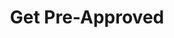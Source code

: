 ---
# head
title: 'Get Pre-Approved'
description: 'Pre Approval Form for buying a car'

# site
social: {
  facebookUrl: 'https://www.facebook.com/someurl',
  twitterUrl: 'https://www.twitter.com/someUrl',
  youtubeUrl: 'https://www.youtube.com/someUrl',
  instagramUrl: 'https://www.instagram.com/someUrl',
  linkedInUrl: 'https://www.linkedIn.com/someUrl',
}

# disclaimer
disclaimer: {
  logo: '../imag/logo-footer.svg',
  madeBy: 'Automotive dealer website by 3-2-1 Ignition',
  copyright: '2018-2019  3-2-1 Ignition, LCC'
}

# footer
footer: {
  address: '92 35 Granville St,Fairfield, CT 06824',
  phone: '839-123-111',
  email: 'info@dealership.com',
  menuItems: [
    { text: 'Home', url: '/' },
    { text: 'Find a car', url: '/search' },
    { text: 'Get pre-approval', url: 'pre-approval' },
    { text: 'Sell your car', url: 'sell-car' },
    { text: 'Services', url: '#' },
    { text: 'Terms &amp; conditions', url: '#' },
  ],
}

# header
header: {
  #assets
  logoUrl: '../imag/snl-logo.png',
  brandUrl: '',
  # mobile buttons
  mobileButtons: [
    { text: 'SALES', url: '/sell-car' },
    { text: 'SERVICES', url: '#' },
    { text: 'DIRECTION', url: '#' },
  ],
  #slides
  slides: ['/imag/carro.jpg', '/imag/carro.jpg', '/imag/carro.jpg'],
  # top-bar
  address: '101 SW Grady Way, Renton, WA 98057',
  phone: '839-123-111',
  schedule: 'Open today! 8:00 AM - 6:00 PM',
  # menu items
  menuItems: [
    { text: 'Find your next car', url: '#!', subItems: [
        { text: 'All inventory', url: '/search'},
        { text: 'All new', url: '#', subItems: [
            { text: 'All inventory', url: '/search'},
            { text: 'By body type', url: '/bodytype-search'},
        ]},
        { text: 'All Pre-owned', url: '#', subItems: [
          { text: 'All inventory', url: '/search'},
          { text: 'By body type', url: '/bodytype-search'},
          { text: 'Under $15,000', url: '#'},
        ]},
        { text: 'Commercial', url: '#'},
    ]},
    { text: 'Finance your car', url: '#', selected: true, subItems: [
      { text: 'Get pre-approved', url: '/pre-approved'},
      { text: 'Car loan calculator', url: '/calculator'},
    ]},
    { text: 'Sell your car', url: '#', subItems: [
      { text: 'We''ll buy your car', url: '/sell-car'},
      { text: 'Get trade-in value', url: '/prepare'},
    ]}, 
  ],
  # search input
  searchPlaceholder: 'Find your next car',
}

# get-in-touch
getInTouch: {
  title: 'Get in touch',
  address: '92 35 Grandville St, Fairfield, CT 06824',
  phone: '839-123-111',
  email: 'service@dealership.com',
  servicesPhone: '839-123-111',
  servicesEmail: 'service@dealership.com',
  openingWeekDays: '10:00 - 22:00',
  openingSaturdays: '09:00 - 23:00',
  openingSundays: '10:00 - 22:00'
}

#footer
footerContact: {
  mobileElements: [
    { name: 'Car payment calculator', url: '/calculator' },
    { name: 'Find a car', url: '/search' },
    { name: 'Get pre-approved', url: '/pre-approved' },
    { name: 'Sell your car', url: '/sell-car' },
    { name: 'Terms & conditions', url: '#!' },
  ],
  rowOne: {
    title: 'Links',
    elements: [
      { name: 'Home', link: '/' },
      { name: 'Sell your car', link: '/sell-car' },
      { name: 'Find a car', link: '/search' },
      { name: 'Services', link: '#!' },
      { name: 'Get pre-approval', link: '/pre-approved' },
      { name: 'Terms & Conditions', link: '#!' }
    ]
  },
  rowTwo: {
    title: 'Contacts',
    phone: '839-923-111',
    email: 'info@dealership.com',
    location: '920 S.W. Grady Way, Renton, WA, 98057',
    mapsUrl: 'https://goo.gl/maps/9p6DrwbY29k'
  },
  rowThree: {
    title: 'Stay Updated',
    inputPlaceholder: 'Your email address',
  }
}

# first section
firstSection: {
  title: 'Bad Credit, No Credit, Great Credit'
}

# contact details (first page)
firstPage: {
  title: 'Apply for Financing Now',
  subtitle: 'Fill out our 3 step secure credit application',
  contactDetails: {
    firstName: { label: 'First Name', placeholder: 'First Name' },
    lastName: { label: 'Last Name', placeholder: 'Last Name' },
    email: { label: 'Email address', placeholder: 'email@domain.com' },
    phone: { label: 'Phone number', placeholder: 'xxx-xxx-xxxx' },
    buttonText: 'Next',
  },
  preApprovedFeatures: {
    title: '6 Reasons to Get Pre-Approved',
    subtitle: 'Lorem ipsum dolor sit amet, consectetur adipiscing elit. Cras varius nulla non egestas semper. Pellentesque diam tortor, mollis ut sem nec, ultricies blandit urna. Nullam vehicula ornare lorem, cursus consectetur justo.',
    items: [
      {
        title: 'Nam libero tempore',
        subtitle: 'Lorem ipsum dolor sit amet, consectetur adipiscing elit. Cras varius nulla non egestas semper.',
        image: 'https://via.placeholder.com/150'
      },
      {
        title: 'Nam libero tempore',
        subtitle: 'Lorem ipsum dolor sit amet, consectetur adipiscing elit. Cras varius nulla non egestas semper.',
        image: 'https://via.placeholder.com/150'
      },
      {
        title: 'Nam libero tempore',
        subtitle: 'Lorem ipsum dolor sit amet, consectetur adipiscing elit. Cras varius nulla non egestas semper.',
        image: 'https://via.placeholder.com/150'
      },
      {
        title: 'Nam libero tempore',
        subtitle: 'Lorem ipsum dolor sit amet, consectetur adipiscing elit. Cras varius nulla non egestas semper.',
        image: 'https://via.placeholder.com/150'
      },
      {
        title: 'Nam libero tempore',
        subtitle: 'Lorem ipsum dolor sit amet, consectetur adipiscing elit. Cras varius nulla non egestas semper.',
        image: 'https://via.placeholder.com/150'
      },
      {
        title: 'Nam libero tempore',
        subtitle: 'Lorem ipsum dolor sit amet, consectetur adipiscing elit. Cras varius nulla non egestas semper.',
        image: 'https://via.placeholder.com/150'
      }
    ]
  },
  procedureIndications: {
    leftImage: 'https://via.placeholder.com/350',
    title: 'How it Works',
    items: [
      {
        image: '../imag/apply-icon.png',
        title: 'Apply Online',
        text: 'Lorem ipsum dolor sit amet, consectetur adipiscing elit. Cras varius nulla non egestas semper.'
      },
      {
        image: '../imag/car-tick-icon.png',
        title: 'Find Your Car',
        text: 'Lorem ipsum dolor sit amet, consectetur adipiscing elit. Cras varius nulla non egestas semper.'
      },
      {
        image: '../imag/paperwork-icon.png',
        title: 'Sign Paperwork',
        text: 'Lorem ipsum dolor sit amet, consectetur adipiscing elit. Cras varius nulla non egestas semper.'
      },
      {
        image: '../imag/happy-car-icon.png',
        title: 'Drive Away Happy',
        text: 'Lorem ipsum dolor sit amet, consectetur adipiscing elit. Cras varius nulla non egestas semper.'
      }
    ]
  },
  faq: {
    title: 'Frequently Asked Questions',
    subtitle: 'Lorem ipsum dolor sit amet, consectetur adipiscing elit. Cras varius nulla non egestas semper.',
    items: [
      {
        image: 'https://via.placeholder.com/150',
        title: 'Lorem ipsum dolor sit amet, consectetur adipiscing elit. Cras varius nulla non egestas semper.',
        text: 'Pellentesque diam tortor, mollis ut sem nec, ultricies blandit urna. Nullam vehicula ornare lorem, cursus consectetur justo. Duis a felis id odio fringilla aliquam eu sit amet orci. Fusce faucibus eleifend turpis, et faucibus massa auctor id. Curabitur blandit quis tortor at molestie. Quisque aliquam luctus dolor sit amet dignissim. Suspendisse dignissim mauris vitae lacus mollis, vitae gravida metus posuere. Integer nec justo in tellus ultricies laoreet sit amet 
        in ligula.',
      },
      {
        image: 'https://via.placeholder.com/150',
        title: 'Morbi iaculis suscipit tincidunt. Donec ut erat sollicitudin, volutpat ex consequat, accumsan ipsum.',
        text: 'Sed quis vulputate orci. Donec imperdiet velit sit amet orci lacinia, id egestas tellus pellentesque. Nullam eu iaculis lorem. Donec dignissim quam quis sapien convallis congue. Nam ultricies arcu ut fringilla elementum. Proin eu condimentum tellus. Sed ac efficitur ipsum, nec luctus felis. Cras fermentum orci in ullamcorper aliquam. Ut hendrerit vehicula odio nec sollicitudin. Quisque nulla ex, interdum vitae dui eget, pretium scelerisque elit.',
      },
      {
        image: 'https://via.placeholder.com/150',
        title: 'Nulla sodales erat orci. Aliquam varius nisi est, ac gravida nunc dignissim ac. Aliquam et tortor nibh.',
        text: 'Mauris nec neque ac ex aliquam suscipit. Pellentesque habitant morbi tristique senectus et netus et malesuada fames ac turpis egestas. Donec nec metus malesuada, placerat lacus non, lobortis lectus. Proin luctus, felis eget posuere mollis, elit lacus cursus turpis, lobortis commodo metus lacus eu tortor. Praesent tempor felis vitae maximus imperdiet.',
      },
      {
        image: 'https://via.placeholder.com/150',
        title: 'Fusce ut mollis lorem, vel eleifend lorem. Morbi efficitur, mi sollicitudin pharetra ullamcorper, massa lectus placerat diam, pharetra posuere eros diam sed tellus.',
        text: 'Mauris rhoncus tortor est, at condimentum lorem fringilla ac. Phasellus dapibus tristique ex eget placerat. In bibendum sapien vel sem ullamcorper dignissim. Nullam ultrices sapien non massa aliquam facilisis. Nullam pretium nulla ac pellentesque cursus. Fusce tristique odio libero. In sagittis sit amet ante eu congue. Vivamus in ante a turpis hendrerit euismod sit amet eget ipsum.',
      },
      {
        image: 'https://via.placeholder.com/150',
        title: 'Pellentesque non leo tincidunt ex ullamcorper sagittis vitae ac diam. Phasellus tellus tortor, venenatis semper magna eget.',
        text: 'Sollicitudin lobortis mi. Phasellus tempus mattis lectus ut eleifend. Duis ac vehicula diam. Curabitur quis sapien viverra, venenatis sem quis, varius tellus. Phasellus finibus a nunc sit amet sagittis. Aliquam erat volutpat. Interdum et malesuada fames ac ante ipsum primis in faucibus. Etiam ornare nisl mi, nec ornare ipsum porta eu.',
      }
    ]
  }
}

# application (second page)
secondPage: {
  subtitle: 'Fill out our 3 step secure credit application',
  application: {
    # Personal Information
    personalInformation: {
      title: 'Personal Information',
      birthDate: {
        label: 'Date of birth*',
      },
      educationLevel: {
        label: 'Education Level*',
        options: [
          '4yr college grad',
          '5yr college grad',
          '6yr college grad',
          '7yr college grad',
        ]
      },
      socialSecurityNumber: {
        label: 'Social security number*',
      },
      verifySocialSecurityNumber: {
        label: 'Verify social security number*',
      },
    },
    # Present address
    presentAddress: {
      title: 'Your Present Address',
      address: {
        label: 'Address*',
        placeholder: 'Buying home',
      },
      other: {
        label: 'Apt/suite/other',
      },
      city: {
        label: 'City*',
        placeholder: 'City',
      },
      state: {
        label: 'State*',
        placeholder: 'State',
        options: [
          'State 1',
          'State 2',
          'State 3',
          'State 4',
        ]
      },
      zipCode: {
        label: 'Zip Code*',
      },
      residenceType: {
        label: 'Residence type*',
        placeholder: 'Buying home',
        options: [
          'Residence 1',
          'Residence 2',
          'Residence 3',
          'Residence 4',
        ]
      },
      monthlyRent: {
        label: 'Monthly rent/mortgage amount*',
        placeholder: '$',
      },
      addressTime: {
        label: 'How long have you lived at this address?*',
      }
    },
    # Previous address
    previousAddress: {
      title: 'Previous Address',
      subtitle: 'Because you have lived at the above address for less than two years, we need your previous address',
      address: {
        label: 'Address*',
        placeholder: 'Buying home',
      },
      other: {
        label: 'Apt/suite/other',
      },
      city: {
        label: 'City*',
        placeholder: 'City',
      },
      state: {
        label: 'State*',
        placeholder: 'State',
        options: [
          'State 1',
          'State 2',
          'State 3',
          'State 4',
        ]
      },
      zipCode: {
        label: 'Zip Code*',
      },
      addressTime: {
        label: 'How long have you lived at this address?*',
      }
    },
    # Employment Information
    employmentInformation: {
      presentEmployment: {
        title: 'Employment Information',
        type: {
          label: 'Present employment type*',
          placeholder: 'Select',
          options: [
            'Type 1',
            'Type 2',
            'Type 3',
            'Type 4',
          ],
        },
        status: {
          label: 'Present employment status*',
          placeholder: 'Select',
          options: [
            'Status 1',
            'Status 2',
            'Status 3',
            'Status 4',
          ],
        },
        name: {
          label: 'Present employer name*',
          placeholder: 'Employer',
        },
        jobTitle: {
          label: 'Present job title*',
          placeholder: 'Job title',
        },
        employerPhone: {
          label: 'Present employer phone number*',
        },
        workingTime: {
          label: 'How long have you worked here?*',
        },
        grossSalary: {
          label: 'Gross salary*',
        },
        incomeFrequency: {
          label: 'Income frequency*',
          options: [
            'Monthly',
            'Bi-Weekly',
            'Weekly',
          ],
        },
        anotherIncome: {
          label: 'Do you have another source of income?',
          grossIncome: {
            label: 'Gross Income*',
          },
          incomeFrequency: {
            label: 'Income frequency*',
            options: [
              'Monthly',
              'Bi-Weekly',
              'Weekly',
            ],
          },
          incomeType: {
            label: 'Type of income*',
            placeholder: 'Select',
            options: [
              'Type 1',
              'Type 2',
              'Type 3',
              'Type 4',
            ]
          }
        }
      },
      # Previous employment
      previousEmployment: {
        title: 'Previous Employment',
        type: {
          label: 'Employment type*',
          placeholder: 'Select',
          options: [
            'Type 1',
            'Type 2',
            'Type 3',
            'Type 4',
          ],
        },
        status: {
          label: 'Employment status*',
          placeholder: 'Select',
          options: [
            'Status 1',
            'Status 2',
            'Status 3',
            'Status 4',
          ],
        },
        name: {
          label: 'Employer name*',
          placeholder: 'Employer',
        },
        jobTitle: {
          label: 'Job title*',
          placeholder: 'Job title',
        },
        employerPhone: {
          label: 'Employer phone number*',
        },
        workingTime: {
          label: 'How long did you work here?*',
        },
        grossSalary: {
          label: 'Gross salary*',
          placeholder: '$',
        },
        incomeFrequency: {
          label: 'Income frequency*',
          options: [
            'Monthly',
            'Bi-Weekly',
            'Weekly',
          ],
        },
      },
    },
    # Co-buyer information
    cobuyerInformation: {
      title: 'Co-buyer information',
      label: 'Will there be a co-buyer?',
      relationship: {
        label: 'Relationship to primary applicant*',
        placeholder: 'Select',
        options: [
          'Relationship 1',
          'Relationship 2',
          'Relationship 3',
          'Relationship 4',
        ],
      },
      educationLevel: {
        label: 'Education level*',
        placeholder: 'Select',
        options: [
          'Education 1',
          'Education 2',
          'Education 3',
          'Education 4',
        ],
      },
      firstName: {
        label: 'First name*',
      },
      lastName: {
        label: 'Last name*',
      },
      birthDate: {
        label: 'Date of birth*',
      },
      phone: {
        label: 'Phone number*',
      },
      socialSecurityNumber: {
        label: 'Social security number*',
      },
      verifySocialSecurityNumber: {
        label: 'Verify social security number*',
      },
    },
    # Co-buyer address
    cobuyerAddress: {
      title: 'Co-buyer Address',
      label: 'My address is same as the buyer',
      address: {
        label: 'Address*',
        placeholder: 'Buying home',
      },
      other: {
        label: 'Apt/suite/other',
      },
      city: {
        label: 'City*',
        placeholder: 'City',
      },
      state: {
        label: 'State*',
        placeholder: 'State',
        options: [
          'State 1',
          'State 2',
          'State 3',
          'State 4',
        ]
      },
      zipCode: {
        label: 'Zip Code*',
      },
      residenceType: {
        label: 'Residence type*',
        placeholder: 'Buying home',
        options: [
          'Residence 1',
          'Residence 2',
          'Residence 3',
          'Residence 4',
        ]
      },
      monthlyRent: {
        label: 'Monthly rent/mortgage amount*',
        placeholder: '$',
      },
      addressTime: {
        label: 'How long have you lived at this address?*',
      }
    },
    # co-buyer employment information
    cobuyerEmployment: {
      title: 'Co-buyer Employment Information',
      type: {
        label: 'Present employment type*',
        placeholder: 'Select',
        options: [
          'Type 1',
          'Type 2',
          'Type 3',
          'Type 4',
        ],
      },
      status: {
        label: 'Present employment status*',
        placeholder: 'Select',
        options: [
          'Status 1',
          'Status 2',
          'Status 3',
          'Status 4',
        ],
      },
      name: {
        label: 'Present employer name*',
        placeholder: 'Employer',
      },
      jobTitle: {
        label: 'Present job title*',
        placeholder: 'Job title',
      },
      employerPhone: {
        label: 'Present employer phone number*',
      },
      workingTime: {
        label: 'How long have you worked here?*',
      },
      grossSalary: {
        label: 'Gross salary*',
        placeholder: '$',
      },
      incomeFrequency: {
        label: 'Income frequency*',
        options: [
          'Monthly',
          'Bi-Weekly',
          'Weekly',
        ],
      },
      anotherIncome: {
        label: 'Do you have another source of income?',
        grossIncome: {
          label: 'Gross Income*',
          placeholder: '$',
        },
        incomeFrequency: {
          label: 'Income frequency*',
          options: [
            'Monthly',
            'Bi-Weekly',
            'Weekly',
          ],
        },
        incomeType: {
          label: 'Type of income*',
          placeholder: 'Select',
          options: [
            'Type 1',
            'Type 2',
            'Type 3',
            'Type 4',
          ]
        }
      }
    },
    # buyer consent
    buyerConsent: {
      title: 'Buyer Consent',
      regulationB: {
        title: 'Regulation B',
        subtitle: 'By ticking ''I Agree'', you both certify in accordance with Regulation B that your both intend to apply for joint credit.',
        checkboxText: 'I agree'
      },
      authorization: {
        title: 'Authorization',
        subtitle: {
          firstText: 'By clicking Submit, you are accepting that all of the statements in this application are true and made for the purpose of obtaining credit for your vehicle. You authorize us to begin a credit investigation, including obtaining your consumer credit report, and to forward or allow direct electronic access to your application to lenders, financial institution, or other third parties in order to process your application. We the Auto Dealer, may obtain information about you as describes in the notice, which we handle as stated in our ',
          policyLink: {
            text: 'privacy policy notice',
            url: '#',
          },
          secondText: '. This does not apply to information obtained in a non-financial transaction.'
        },
        checkboxText: 'I agree'
      }
    },
    # co-buyer consent
    cobuyerConsent: {
      title: 'Co-Buyer Consent',
      regulationB: {
        title: 'Regulation B',
        subtitle: 'By ticking ''I Agree'', you both certify in accordance with Regulation B that your both intend to apply for joint credit.',
        checkboxText: 'I agree'
      },
      authorization: {
        title: 'Authorization',
        subtitle: {
          firstText: 'By clicking Submit, you are accepting that all of the statements in this application are true and made for the purpose of obtaining credit for your vehicle. You authorize us to begin a credit investigation, including obtaining your consumer credit report, and to forward or allow direct electronic access to your application to lenders, financial institution, or other third parties in order to process your application. We the Auto Dealer, may obtain information about you as describes in the notice, which we handle as stated in our ',
          policyLink: {
            text: 'privacy policy notice',
            url: '#',
          },
          secondText: '. This does not apply to information obtained in a non-financial transaction.'
        },
        checkboxText: 'I agree'
      }
    },
    submitButtonText: 'Submit'
  }
}

# confirmation
thirdPage: {
  subtitle: 'Your application is complete',
  thanksText: 'Thanks',
  confirmationText: {
    firstText: 'We''l send and email to',
    secondText: 'shortly. You could be driving home your',
    thirdText: 'in no time!',
  },
  tradeValueButtonText: 'Value my trade',
  testDriveButtonText: 'Schedule test drive',
}

layout: pre-approved

---